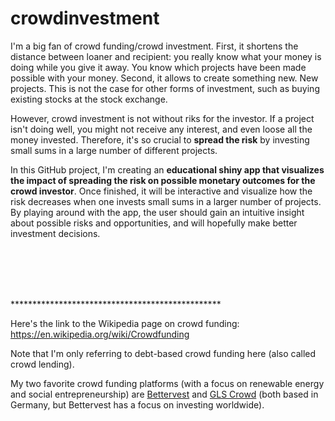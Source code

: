 # crowdinvestment

I'm a big fan of crowd funding/crowd investment. First, it shortens the distance between loaner and recipient: you really know what your money is doing while you give it away. You know which projects have been made possible with your money. Second, it allows to create something new. New projects. This is not the case for other forms of investment, such as buying existing stocks at the stock exchange. 

However, crowd investment is not without riks for the investor. If a project isn't doing well, you might not receive any interest, and even loose all the money invested. Therefore, it's so crucial to **spread the risk** by investing small sums in a large number of different projects. 

In this GitHub project, I'm creating an **educational shiny app that visualizes the impact of spreading the risk on possible monetary outcomes for the crowd investor**. Once finished, it will be interactive and visualize how the risk decreases when one invests small sums  in a larger number of projects. By playing around with the app, the user should gain an intuitive insight about possible risks and opportunities, and will hopefully make better investment decisions. 

<br>
<br>
<br>
<br>

\*\*\*\*\*\*\*\*\*\*\*\*\*\*\*\*\*\*\*\*\*\*\*\*\*\*\*\*\*\*\*\*\*\*\*\*\*\*\*\*\*\*\*\*\*\*\*\*

Here's the link to the Wikipedia page on crowd funding: https://en.wikipedia.org/wiki/Crowdfunding  

Note that I'm only referring to debt-based crowd funding here (also called crowd lending).   

My two favorite crowd funding platforms (with a focus on renewable energy and social entrepreneurship) are [Bettervest](https://www.bettervest.com/en/) and [GLS Crowd](https://www.gls-crowd.de/) (both based in Germany, but Bettervest has a focus on investing worldwide).

